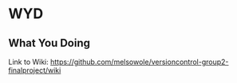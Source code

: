 # WYD

## What You Doing

Link to Wiki:
https://github.com/melsowole/versioncontrol-group2-finalproject/wiki
